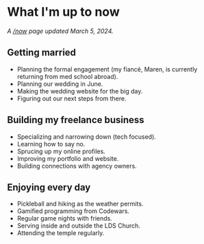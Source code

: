 # What I'm up to now

*A [/now](https://nownownow.com/about) page updated March 5, 2024.*

## Getting married

- Planning the formal engagement (my fiancé, Maren, is currently returning from med school abroad).
- Planning our wedding in June.
- Making the wedding website for the big day.
- Figuring out our next steps from there.

## Building my freelance business

- Specializing and narrowing down (tech focused).
- Learning how to say no.
- Sprucing up my online profiles.
- Improving my portfolio and website.
- Building connections with agency owners.

## Enjoying every day

- Pickleball and hiking as the weather permits.
- Gamified programming from Codewars.
- Regular game nights with friends.
- Serving inside and outside the LDS Church.
- Attending the temple regularly.